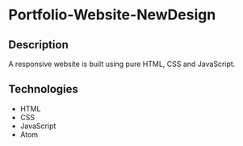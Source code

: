 # Portfolio-Website-NewDesign

## Description
A responsive website is built using pure HTML, CSS and JavaScript.

## Technologies
- HTML
- CSS
- JavaScript
- Atom
